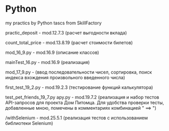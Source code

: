 # Python
my practics by Python 
tascs from SkillFactory

practic_deposit - mod.12.7.3 (расчет выгодности вклада)

count_total_price - mod.13.8.19 (расчет стоимости билетов)

mod_16_9.py - mod.16.9 (описание классов)

mainTest_16.py - mod.16.9 (реализация)

mod_17_9.py - (ввод последовательности чисел, сортировка, поиск индекса вхождения произвольного введенного числа)

first_test_19_2.py - mod.19.2.3 (тестирование функций калькулятора)

test_pet_friends_19_7.py
apy.py          - mod.19.7.2  (реализация и набор тестов API-запросов для проекта Дом Питомца. Для удобства проверки тесты, добавленные мною, помечены в комментариях комбинацией " ==> ")

/withSelenium 	- mod.25.5.1 (реализация тестов с использованием библиотеки Selenium)
